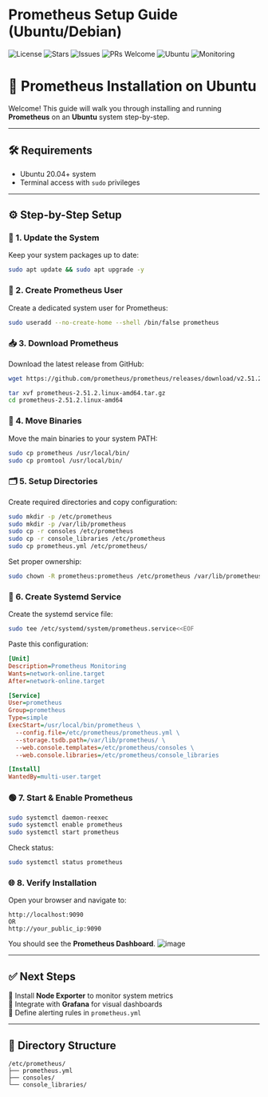 # Prometheus Setup Guide (Ubuntu/Debian)

![License](https://img.shields.io/github/license/M-Tayyab06/Prometheus?color=blue)
![Stars](https://img.shields.io/github/stars/M-Tayyab06/Prometheus?style=social)
![Issues](https://img.shields.io/github/issues/M-Tayyab06/Prometheus)
![PRs Welcome](https://img.shields.io/badge/PRs-welcome-brightgreen.svg)
![Ubuntu](https://img.shields.io/badge/Ubuntu-22.04-orange?logo=ubuntu)
![Monitoring](https://img.shields.io/badge/Monitoring-Prometheus-orange?logo=prometheus)

# 🚀 Prometheus Installation on Ubuntu

Welcome! This guide will walk you through installing and running **Prometheus** on an **Ubuntu** system step-by-step.

---

## 🛠️ Requirements
- Ubuntu 20.04+ system
- Terminal access with `sudo` privileges

---

## ⚙️ Step-by-Step Setup

### 🔄 1. Update the System
Keep your system packages up to date:
```bash
sudo apt update && sudo apt upgrade -y
```

### 👤 2. Create Prometheus User
Create a dedicated system user for Prometheus:
```bash
sudo useradd --no-create-home --shell /bin/false prometheus
```

### 📥 3. Download Prometheus
Download the latest release from GitHub:
```bash
wget https://github.com/prometheus/prometheus/releases/download/v2.51.2/prometheus-2.51.2.linux-amd64.tar.gz

tar xvf prometheus-2.51.2.linux-amd64.tar.gz
cd prometheus-2.51.2.linux-amd64
```

### 📂 4. Move Binaries
Move the main binaries to your system PATH:
```bash
sudo cp prometheus /usr/local/bin/
sudo cp promtool /usr/local/bin/
```

### 🗂️ 5. Setup Directories
Create required directories and copy configuration:
```bash
sudo mkdir -p /etc/prometheus
sudo mkdir -p /var/lib/prometheus
sudo cp -r consoles /etc/prometheus
sudo cp -r console_libraries /etc/prometheus
sudo cp prometheus.yml /etc/prometheus/
```

Set proper ownership:
```bash
sudo chown -R prometheus:prometheus /etc/prometheus /var/lib/prometheus
```

### 🔧 6. Create Systemd Service
Create the systemd service file:
```bash
sudo tee /etc/systemd/system/prometheus.service<<EOF
```
Paste this configuration:
```ini
[Unit]
Description=Prometheus Monitoring
Wants=network-online.target
After=network-online.target

[Service]
User=prometheus
Group=prometheus
Type=simple
ExecStart=/usr/local/bin/prometheus \
  --config.file=/etc/prometheus/prometheus.yml \
  --storage.tsdb.path=/var/lib/prometheus/ \
  --web.console.templates=/etc/prometheus/consoles \
  --web.console.libraries=/etc/prometheus/console_libraries

[Install]
WantedBy=multi-user.target
```

### 🟢 7. Start & Enable Prometheus
```bash
sudo systemctl daemon-reexec
sudo systemctl enable prometheus
sudo systemctl start prometheus
```

Check status:
```bash
sudo systemctl status prometheus
```

### 🌐 8. Verify Installation
Open your browser and navigate to:
```
http://localhost:9090
OR
http://your_public_ip:9090
```
You should see the **Prometheus Dashboard**.
![image](https://github.com/user-attachments/assets/d2f52e04-3ca2-45e9-8ed7-4f214b55a558)

---

## ✅ Next Steps
🔸 Install **Node Exporter** to monitor system metrics  
🔸 Integrate with **Grafana** for visual dashboards  
🔸 Define alerting rules in `prometheus.yml`

---

## 📁 Directory Structure
```
/etc/prometheus/
├── prometheus.yml
├── consoles/
└── console_libraries/
```
